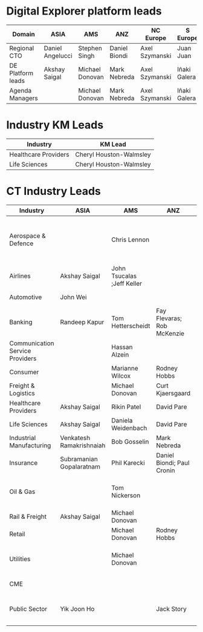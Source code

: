 # Digital Explorer platform leads

|Domain|ASIA|AMS|ANZ|NC Europe|S Europe|UKIIMEA|Global|
|---|---|---|---|---|---|---|---|
|Regional CTO|Daniel Angelucci|Stephen Singh |Daniel Biondi|Axel Szymanski|Juan Juan|Sukhi Gill|
DE Platform leads|Akshay Saigal | Michael Donovan |Mark Nebreda |Axel Szymanski |Iñaki Galera |Steve Nicholls|David Stevens
Agenda Managers| | Michael Donovan |Mark Nebreda  |Axel Szymanski |Iñaki Galera |Ron Brown| David Stevens

# Industry KM Leads

|Industry|KM Lead
|---|---|
Healthcare Providers|Cheryl Houston-Walmsley|
Life Sciences|Cheryl Houston-Walmsley|

# CT Industry Leads

|Industry|ASIA|AMS|ANZ|NC Europe|S Europe|UKIIMEA|Global|
|---|---|---|---|---|---|---|---|
Aerospace & Defence| |Chris Lennon| | Jürgen Dettling || Ged Cunliffe; Phil Lathaen; Paul Comis|
Airlines|Akshay Saigal|	John Tsucalas ;Jeff Keller| | Jürgen Dettling | |
Automotive|John Wei| | |Jürgen Dettling | |Phil Mullis
Banking|Randeep Kapur|Tom Hetterscheidt|Fay Flevaras;  Rob McKenzie|Mirza Ahmad|Cesc Gudayol;Maria  Rodriguez;Agostino Rosso; Juan Juan|Andrew Dare|
Communication Service Providers| |Hassan Alzein| | - | | Ron Brown
Consumer| |Marianne Wilcox|Rodney Hobbs	| |Fabrice Oudert|Stuart Lawrence
Freight & Logistics	||Michael Donovan |Curt Kjaersgaard|Yves Vanderbeken| |Jason Campion
Healthcare Providers|Akshay Saigal|Rikin Patel|David Pare ||Iñaki Galera;  Luciano Boschetti|Stuart Lawrence|Femi Ladega|
Life Sciences|Akshay Saigal|Daniela Weidenbach|David Pare||Iñaki Galera|Stuart Lawrence|Femi Ladega|
Industrial Manufacturing|Venkatesh Ramakrishnaiah|Bob Gosselin|Mark Nebreda|Chris Fangmann|Stephane Torlet|Phil Mullis
Insurance|Subramanian Gopalaratnam|Phil Karecki|Daniel Biondi;  Paul Cronin|Kristian Jeeves||Maria Solano  |
Oil & Gas||Tom Nickerson||||Kishore Chekuri; Andrew Taylor
Rail & Freight|	Akshay Saigal|Michael Donovan|||Yves Vanderbeken|Jason Campion
Retail||Michael Donovan|Rodney Hobbs||Fabrice Oudert|Stuart Lawrence
Utilities||Michael Donovan||Hannes Leb|Agostino Rosso; Juan Juan|Kishore Chekuri; Sai Penumuru
CME||||||Ron Brown
Public Sector|Yik Joon Ho||Jack Story|Peter Grostol|Yves Vanderbeken;  Luciano Boschetti|Ron Brown; Paul Teece



